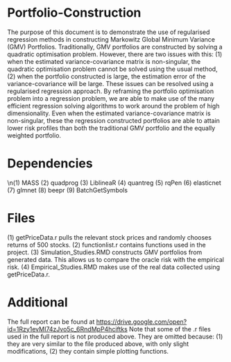 # Portfolio-Construction
The purpose of this document is to demonstrate the use of regularised regression methods in constructing Markowitz Global Minimum Variance (GMV) Portfolios. Traditionally, GMV portfolios are constructed by solving a quadratic optimisation problem. However, there are two issues with this: (1) when the estimated variance-covariance matrix is non-singular, the quadratic optimisation problem cannot be solved using the usual method, (2) when the portfolio constructed is large, the estimation error of the variance-covariance will be large. These issues can be resolved using a regularised regression approach. By reframing the portfolio optimisation problem into a regression problem, we are able to make use of the many efficient regression solving algorithms to work around the problem of high dimensionality. Even when the estimated variance-covariance matrix is non-singular, these the regression constructed portfolios are able to attain lower risk profiles than both the traditional GMV portfolio and the equally weighted portfolio.

# Dependencies
\n(1) MASS
(2) quadprog
(3) LiblineaR
(4) quantreg
(5) rqPen
(6) elasticnet
(7) glmnet
(8) beepr
(9) BatchGetSymbols

# Files
(1) getPriceData.r pulls the relevant stock prices and randomly chooses returns of 500 stocks.
(2) functionlist.r contains functions used in the project.
(3) Simulation_Studies.RMD constructs GMV portfolios from generated data. This allows us to compare the oracle risk with the empirical risk.
(4) Empirical_Studies.RMD makes use of the real data collected using getPriceData.r.

# Additional
The full report can be found at https://drive.google.com/open?id=1Rzy1evMI74zJvo5c_6RndMpP4hciftks
Note that some of the .r files used in the full report is not produced above. They are omitted because:
(1) they are very similar to the file produced above, with only slight modifications,
(2) they contain simple plotting functions.
